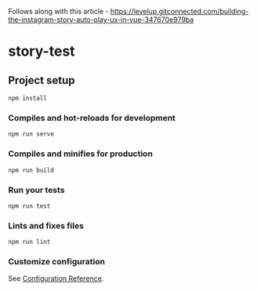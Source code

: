 Follows along with this article - https://levelup.gitconnected.com/building-the-instagram-story-auto-play-ux-in-vue-347670e979ba

# story-test

## Project setup
```
npm install
```

### Compiles and hot-reloads for development
```
npm run serve
```

### Compiles and minifies for production
```
npm run build
```

### Run your tests
```
npm run test
```

### Lints and fixes files
```
npm run lint
```

### Customize configuration
See [Configuration Reference](https://cli.vuejs.org/config/).
